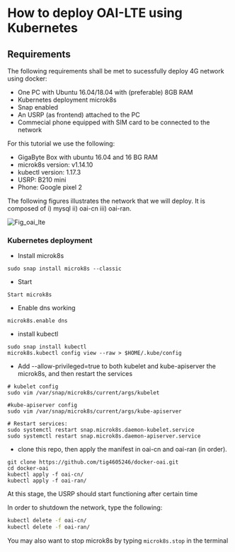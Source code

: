 # How to deploy OAI-LTE using Kubernetes

## Requirements
The following requirements shall be met to sucessfully deploy 4G network using docker:
* One PC with Ubuntu 16.04/18.04 with (preferable) 8GB RAM
* Kubernetes deployment microk8s
* Snap enabled
* An USRP (as frontend) attached to the PC
* Commecial phone equipped with SIM card to be connected to the network


For this tutorial we use the following:
- GigaByte Box with ubuntu 16.04 and 16 BG RAM
- microk8s version: v1.14.10
- kubectl version: 1.17.3
- USRP: B210 mini
- Phone: Google pixel 2

The following figures illustrates the network that we will deploy. It is composed of i) mysql ii) oai-cn iii) oai-ran.

![Fig_oai_lte](https://i.imgur.com/wDSQiza.jpg)


### Kubernetes deployment
- Install microk8s
```bash=1
sudo snap install microk8s --classic
```
- Start 
```bash=2
Start microk8s
```
-  Enable dns working
```bash=3
microk8s.enable dns
```
-  install kubectl
```bash=4
sudo snap install kubectl
microk8s.kubectl config view --raw > $HOME/.kube/config
```
- Add --allow-privileged=true to both kubelet and kube-apiserver the microk8s, and then restart the services
```bash=6
# kubelet config
sudo vim /var/snap/microk8s/current/args/kubelet

#kube-apiserver config
sudo vim /var/snap/microk8s/current/args/kube-apiserver

# Restart services:
sudo systemctl restart snap.microk8s.daemon-kubelet.service
sudo systemctl restart snap.microk8s.daemon-apiserver.service
```
- clone this repo, then apply the manifest in oai-cn and oai-ran (in order).
```bash=15
git clone https://github.com/tig4605246/docker-oai.git
cd docker-oai
kubectl apply -f oai-cn/
kubectl apply -f oai-ran/
```
At this stage, the USRP should start functioning after certain time

In order to shutdown the network, type the following:
```bash
kubectl delete -f oai-cn/
kubectl delete -f oai-ran/
```
You may also want to stop microk8s by typing ```microk8s.stop``` in the terminal